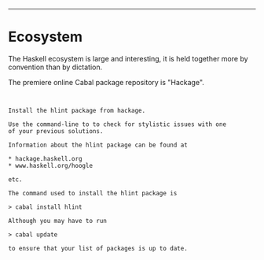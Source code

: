
----

# Ecosystem

The Haskell ecosystem is large and interesting, it is held together more
by convention than by dictation.


The premiere online Cabal package repository is "Hackage".

```instruction
 

Install the hlint package from hackage.

Use the command-line to to check for stylistic issues with one
of your previous solutions.
```

```{ .answer }
Information about the hlint package can be found at

* hackage.haskell.org
* www.haskell.org/hoogle

etc.

The command used to install the hlint package is

> cabal install hlint

Although you may have to run

> cabal update

to ensure that your list of packages is up to date.
```
